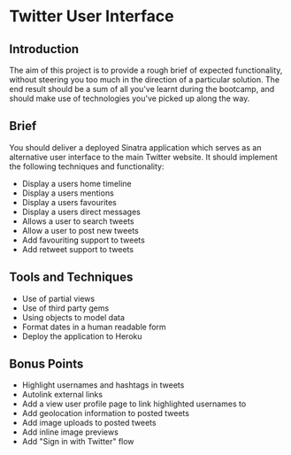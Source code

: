 # Twitter User Interface

## Introduction

The aim of this project is to provide a rough brief of expected functionality, without steering you too much in the direction of a particular solution. The end result should be a sum of all you've learnt during the bootcamp, and should make use of technologies you've picked up along the way.


## Brief

You should deliver a deployed Sinatra application which serves as an alternative user interface to the main Twitter website. It should implement the following techniques and functionality:

* Display a users home timeline
* Display a users mentions
* Display a users favourites
* Display a users direct messages
* Allows a user to search tweets
* Allow a user to post new tweets
* Add favouriting support to tweets
* Add retweet support to tweets


## Tools and Techniques

* Use of partial views
* Use of third party gems
* Using objects to model data
* Format dates in a human readable form
* Deploy the application to Heroku


## Bonus Points

* Highlight usernames and hashtags in tweets
* Autolink external links
* Add a view user profile page to link highlighted usernames to
* Add geolocation information to posted tweets
* Add image uploads to posted tweets
* Add inline image previews
* Add "Sign in with Twitter" flow
